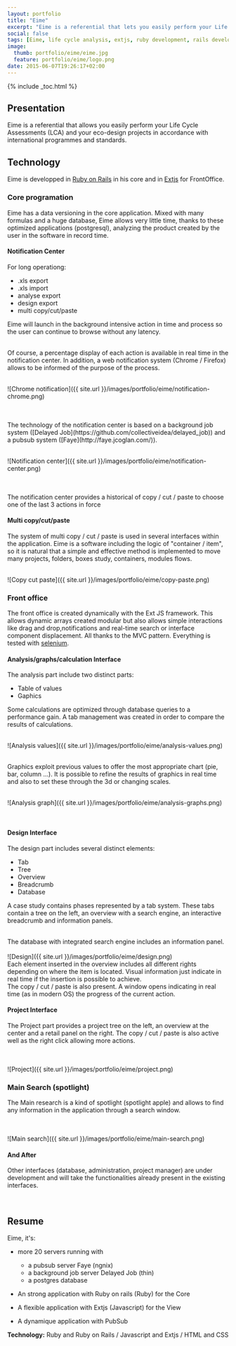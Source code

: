 ```yaml
---
layout: portfolio
title: "Eime"
excerpt: "Eime is a referential that lets you easily perform your Life Cycle Assessments (LCA) and your eco-design projects in compliance with international programmes and standards."
social: false
tags: [Eime, life cycle analysis, extjs, ruby development, rails development, javascript developement]
image:
  thumb: portfolio/eime/eime.jpg
  feature: portfolio/eime/logo.png
date: 2015-06-07T19:26:17+02:00
---
```


{% include _toc.html %}

## Presentation

Eime is a referential that allows you easily perform your Life Cycle Assessments (LCA)
and your eco-design projects in accordance with international programmes and standards.

## Technology

Eime is developped in [Ruby on Rails](http://rubyonrails.org/) in his core and in [Extjs](http://www.sencha.com/products/extjs/) for FrontOffice.

### Core programation

Eime has a data versioning in the core application. Mixed with many formulas and a huge database,
Eime allows very little time, thanks to these optimized applications (postgresql),
analyzing the product created by the user in the software in record time.

#### Notification Center

For long operationg:

- .xls export
- .xls import
- analyse export
- design export
- multi copy/cut/paste

Eime will launch in the background intensive action in time and process so the user can continue to browse without any latency.

<br/>
Of course, a percentage display of each action is available in real time in the notification center.
In addition, a web notification system (Chrome / Firefox) allows to be informed of the purpose of the process.

<br/>
<br/>

![Chrome notification]({{ site.url }}/images/portfolio/eime/notification-chrome.png)

<br/>
<br/>
The technology of the notification center is based on a background job system
([Delayed Job](https://github.com/collectiveidea/delayed_job)) and a
pubsub system ([Faye](http://faye.jcoglan.com/)).
<br/>
<br/>

![Notification center]({{ site.url }}/images/portfolio/eime/notification-center.png)

<br/>
<br/>
The notification center provides a historical of copy / cut / paste to choose one of the last 3 actions in force

#### Multi copy/cut/paste

The system of multi copy / cut / paste is used in several interfaces within the application.
Eime is a software including the logic of "container / item", so it is natural that a simple and
effective method is implemented to move many projects, folders, boxes study, containers, modules flows.

<br/>
![Copy cut paste]({{ site.url }}/images/portfolio/eime/copy-paste.png)


### Front office

The front office is created dynamically with the Ext JS framework.
This allows dynamic arrays created modular but also allows simple
interactions like drag and drop,notifications and real-time search
or interface component displacement. All thanks to the MVC pattern.
Everything is tested with [selenium](http://www.seleniumhq.org/).

#### Analysis/graphs/calculation Interface

The analysis part include two distinct parts:

* Table of values
* Gaphics

Some calculations are optimized through database queries to a performance gain.
A tab management was created in order to compare the results of calculations.

<br/>
![Analysis values]({{ site.url }}/images/portfolio/eime/analysis-values.png)

<br/>
<br/>

Graphics exploit previous values to offer the most appropriate chart (pie, bar, column ...).
It is possible to refine the results of graphics in real time and also to set these through the 3d or changing scales.
<br/>
<br/>

![Analysis graph]({{ site.url }}/images/portfolio/eime/analysis-graphs.png)

<br/>

#### Design Interface

The design part includes several distinct elements:

* Tab
* Tree
* Overview
* Breadcrumb
* Database

A case study contains phases represented by a tab system. These tabs contain a tree on the left,
an overview with a search engine, an interactive breadcrumb and information panels.

<br/>
The database with integrated search engine includes an information panel.

<br/>
<br/>
![Design]({{ site.url }}/images/portfolio/eime/design.png)

<br/>
Each element inserted in the overview includes all different rights depending on where the item is located.
Visual information just indicate in real time if the insertion is possible to achieve.

<br/>
The copy / cut / paste is also present. A window opens indicating
in real time (as in modern OS) the progress of the current action.

#### Project Interface

The Project part provides a project tree on the left, an overview at the center and a retail panel on the right.
The copy / cut / paste is also active well as the right click allowing more actions.

<br/>
<br/>
![Project]({{ site.url }}/images/portfolio/eime/project.png)

<br/>

### Main Search (spotlight)

The Main research is a kind of spotlight (spotlight apple) and allows
to find any information in the application through a search window.

<br/>
<br/>
![Main search]({{ site.url }}/images/portfolio/eime/main-search.png)

#### And After

Other interfaces (database, administration, project manager) are under
development and will take the functionalities already present in the existing interfaces.

<br/>

## Resume

Eime, it's:

* more 20 servers running with
  * a pubsub server Faye (ngnix)
  * a background job server Delayed Job (thin)
  * a postgres database

* An strong application with Ruby on rails (Ruby) for the Core
* A flexible application with Extjs (Javascript) for the View
* A dynamique application with PubSub

**Technology:** Ruby and Ruby on Rails / Javascript and Extjs / HTML and CSS
